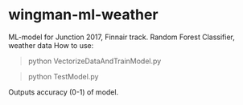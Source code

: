 # wingman-ml-weather

ML-model for Junction 2017, Finnair track. Random Forest Classifier, weather data
How to use:
>python VectorizeDataAndTrainModel.py

>python TestModel.py

Outputs accuracy (0-1) of model.
